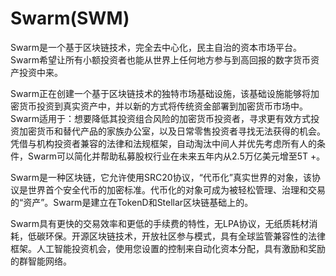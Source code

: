 # Swarm(SWM)

Swarm是一个基于区块链技术，完全去中心化，民主自治的资本市场平台。Swarm希望让所有小额投资者也能从世界上任何地方参与到高回报的数字货币资产投资中来。

Swarm正在创建一个基于区块链技术的独特市场基础设施，该基础设施能够将加密货币投资到真实资产中，并以新的方式将传统资金部署到加密货币市场中。 Swarm适用于：想要降低其投资组合风险的加密货币投资者，寻求更有效方式投资加密货币和替代产品的家族办公室，以及日常零售投资者寻找无法获得的机会。凭借与机构投资者兼容的法律和法规框架，自动淘汰中间人并优先考虑所有人的条件，Swarm可以简化并帮助私募股权行业在未来五年内从2.5万亿美元增至5T +。

Swarm是一种区块链，它允许使用SRC20协议，“代币化”真实世界的对象，该协议是世界首个安全代币的加密标准。代币化的对象可成为被轻松管理、治理和交易的“资产”。Swarm是建立在TokenD和Stellar区块链基础上的。

Swarm具有更快的交易效率和更低的手续费的特性，无LPA协议，无纸质耗材消耗，低碳环保。开源区块链技术，开放社区参与模式，具有全球监管兼容性的法律框架。人工智能投资机会，使用您设置的控制来自动化资本分配，具有激励和奖励的群智能网络。


